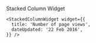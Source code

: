 Stacked Column Widget

    <StackedColumnWidget widget={{
      title: 'Number of page views',
      dateUpdated: '22 Feb 2016',
    }} />

